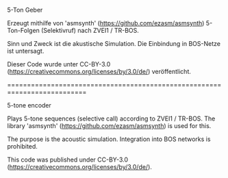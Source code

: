  5-Ton Geber
 
 Erzeugt mithilfe von 'asmsynth' (https://github.com/ezasm/asmsynth) 5-Ton-Folgen (Selektivruf) nach ZVEI1 / TR-BOS.
 
 Sinn und Zweck ist die akustische Simulation. Die Einbindung in BOS-Netze ist untersagt.

     
 Dieser Code wurde unter CC-BY-3.0 (https://creativecommons.org/licenses/by/3.0/de/) veröffentlicht.



==========================================================================



5-tone encoder

Plays 5-tone sequences (selective call) according to ZVEI1 / TR-BOS. The library 'asmsynth' (https://github.com/ezasm/asmsynth) is used for this.

The purpose is the acoustic simulation. Integration into BOS networks is prohibited.

This code was published under CC-BY-3.0 (https://creativecommons.org/licenses/by/3.0/de/).
